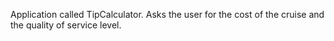 Application called TipCalculator. Asks the user for the cost of the cruise and the quality of service level.
